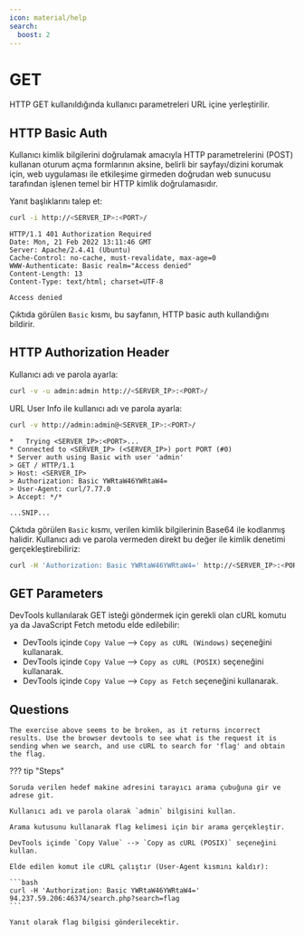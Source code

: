 ```yaml
---
icon: material/help
search:
  boost: 2
---
```


# GET

HTTP GET kullanıldığında kullanıcı parametreleri URL içine yerleştirilir.

## HTTP Basic Auth

Kullanıcı kimlik bilgilerini doğrulamak amacıyla HTTP parametrelerini (POST) kullanan oturum açma formlarının aksine, belirli bir sayfayı/dizini korumak için, web uygulaması ile etkileşime girmeden doğrudan web sunucusu tarafından işlenen temel bir HTTP kimlik doğrulamasıdır.

Yanıt başlıklarını talep et:

```bash
curl -i http://<SERVER_IP>:<PORT>/
```

```text title="Output"
HTTP/1.1 401 Authorization Required
Date: Mon, 21 Feb 2022 13:11:46 GMT
Server: Apache/2.4.41 (Ubuntu)
Cache-Control: no-cache, must-revalidate, max-age=0
WWW-Authenticate: Basic realm="Access denied"
Content-Length: 13
Content-Type: text/html; charset=UTF-8

Access denied
```

Çıktıda görülen `Basic` kısmı, bu sayfanın, HTTP basic auth kullandığını bildirir.

## HTTP Authorization Header

Kullanıcı adı ve parola ayarla:

```bash
curl -v -u admin:admin http://<SERVER_IP>:<PORT>/
```

URL User Info ile kullanıcı adı ve parola ayarla:

```bash
curl -v http://admin:admin@<SERVER_IP>:<PORT>/
```

```text title="Output"
*   Trying <SERVER_IP>:<PORT>...
* Connected to <SERVER_IP> (<SERVER_IP>) port PORT (#0)
* Server auth using Basic with user 'admin'
> GET / HTTP/1.1
> Host: <SERVER_IP>
> Authorization: Basic YWRtaW46YWRtaW4=
> User-Agent: curl/7.77.0
> Accept: */*

...SNIP...
```

Çıktıda görülen `Basic` kısmı, verilen kimlik bilgilerinin Base64 ile kodlanmış halidir. Kullanıcı adı ve parola vermeden direkt bu değer ile kimlik denetimi gerçekleştirebiliriz:

```bash
curl -H 'Authorization: Basic YWRtaW46YWRtaW4=' http://<SERVER_IP>:<PORT>/
```

## GET Parameters

DevTools kullanılarak GET isteği göndermek için gerekli olan cURL komutu ya da JavaScript Fetch metodu elde edilebilir:

* DevTools içinde `Copy Value` --> `Copy as cURL (Windows)` seçeneğini kullanarak.
* DevTools içinde `Copy Value` --> `Copy as cURL (POSIX)` seçeneğini kullanarak.
* DevTools içinde `Copy Value` --> `Copy as Fetch` seçeneğini kullanarak.

## Questions

```text
The exercise above seems to be broken, as it returns incorrect results. Use the browser devtools to see what is the request it is sending when we search, and use cURL to search for 'flag' and obtain the flag.
```

??? tip "Steps"

    Soruda verilen hedef makine adresini tarayıcı arama çubuğuna gir ve adrese git.

    Kullanıcı adı ve parola olarak `admin` bilgisini kullan.

    Arama kutusunu kullanarak flag kelimesi için bir arama gerçekleştir.

    DevTools içinde `Copy Value` --> `Copy as cURL (POSIX)` seçeneğini kullan.

    Elde edilen komut ile cURL çalıştır (User-Agent kısmını kaldır):

    ```bash
    curl -H 'Authorization: Basic YWRtaW46YWRtaW4=' 94.237.59.206:46374/search.php?search=flag
    ```

    Yanıt olarak flag bilgisi gönderilecektir.
